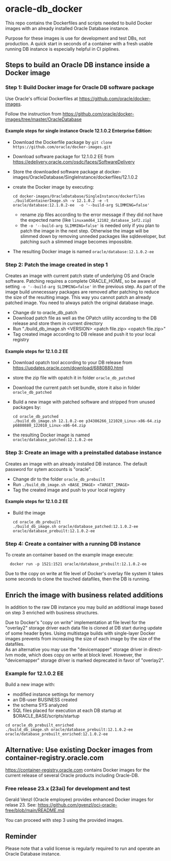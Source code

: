 # oracle-db_docker
This repo contains the Dockerfiles and scripts needed to build Docker images with an already installed Oracle Database instance.

Purpose for these images is use for development and test DBs, not production.
A quick start in seconds of a container with a fresh usable running DB instance is especially helpful in CI piplines.

## Steps to build an Oracle DB instance inside a Docker image
### Step 1: Build Docker image for Oracle DB software package

Use Oracle's official Dockerfiles at https://github.com/oracle/docker-images.

Follow the instruction from https://github.com/oracle/docker-images/tree/master/OracleDatabase

#### Example steps for single instance Oracle 12.1.0.2 Enterprise Edition:
* Download the Dockerfile package by `git clone https://github.com/oracle/docker-images.git`
* Download software package for 12.1.0.2 EE from https://edelivery.oracle.com/osdc/faces/SoftwareDelivery
* Store the downloaded software package at docker-images/OracleDatabase/SingleInstance/dockerfiles/12.1.0.2 
* create the Docker image by executing:

      cd docker-images/OracleDatabase/SingleInstance/dockerfiles
      ./buildContainerImage.sh -v 12.1.0.2 -e -t oracle/database:12.1.0.2-ee  -o '--build-arg SLIMMING=false'

  * rename zip files according to the error message if they did not have the expected name (like `linuxamd64_12102_database_1of2.zip`) 
  * the `-o '--build-arg SLIMMING=false'` is needed only if you plan to patch the image in the next step. 
Otherwise the image will be slimmed down by removing unneded packages like sqldeveloper, but patching such a slimmed image becomes impossible.
* The resulting Docker image is named `oracle/database:12.1.0.2-ee`

### Step 2: Patch the image created in step 1
Creates an image with current patch state of underlying OS and Oracle software.
Patching requires a complete ORACLE_HOME, so be aware of setting `-o '--build-arg SLIMMING=false'` in the previous step.
As part of the image build unnecessary packages are removed after patching to reduce the size of the resulting image.
This way you cannot patch an already patched image. You need to always patch the original database image.
- Change dir to oracle_db_patch
- Download patch file as well as the OPatch utility according to the DB release and store them in current directory
- Run "./build_db_image.sh \<VERSION\> \<patch file.zip\> \<opatch file.zip\>"
- Tag created image according to DB release and push it to your local registry

#### Example steps for 12.1.0.2 EE
- Download opatch tool according to your DB release from https://updates.oracle.com/download/6880880.html
- store the zip file with opatch it in folder `oracle_db_patched`
- Download the current patch set bundle, store it also in  folder `oracle_db_patched`
- Build a new image with patched software and stripped from unused packages by:

      cd oracle_db_patched
      ./build_db_image.sh 12.1.0.2-ee p34386266_121020_Linux-x86-64.zip p6880880_122010_Linux-x86-64.zip

- the resulting Docker image is named `oracle/database_patched:12.1.0.2-ee`

### Step 3: Create an image with a preinstalled database instance
Creates an image with an already installed DB instance.
The default password for sytem accounts is "oracle".
- Change dir to the folder `oracle_db_prebuilt`
- Run `./build_db_image.sh <BASE_IMAGE> <TARGET_IMAGE>` 
- Tag the created image and push to your local registry

#### Example steps for 12.1.0.2 EE
- Build the image 

      cd oracle_db_prebuilt
      ./build_db_image.sh oracle/database_patched:12.1.0.2-ee oracle/database_prebuilt:12.1.0.2-ee

### Step 4: Create a container with a running DB instance

To create an container based on the example image execute:

      docker run -p 1521:1521 oracle/database_prebuilt:12.1.0.2-ee 

Due to the copy on write at file level of Docker's overlay file system it takes some seconds to clone the touched datafiles, then the DB is running.

## Enrich the image with business related additions

In addition to the raw DB instance you may build an additional image based on step 3 enriched with business structures.

Due to Docker's "copy on write" implementation at file level for the "overlay2" storage driver each data file is cloned at DB start during update of some header bytes.
Using multistage builds with single-layer Docker images prevents from increasing the size of each image by the size of the datafiles.<br/>
As an alternative you may use the "devicemapper" storage driver in direct-lvm mode, which does copy on write at block level.
However,  the "devicemapper" storage driver is marked deprecated in favor of "overlay2".

### Example for 12.1.0.2 EE
Build a new image with:
* modified instance settings for memory
* an DB-user BUSINESS created
* the schema SYS analyzed
* SQL files placed for execution at each DB startup at $ORACLE_BASE/scripts/startup

```
cd oracle_db_prebuilt_enriched
./build_db_image.sh oracle/database_prebuilt:12.1.0.2-ee oracle/database_prebuilt_enriched:12.1.0.2-ee
```

## Alternative: Use existing Docker images from container-registry.oracle.com
https://container-registry.oracle.com contains Docker images for the current release of several Oracle products including Oracle-DB. 

### Free release 23.x (23ai) for development and test
Gerald Venzl (Oracle employee) provides enhanced Docker images for relase 23.
See: https://github.com/gvenzl/oci-oracle-free/blob/main/README.md

You can proceed with step 3 using the provided images. 

## Reminder
Please note that a valid license is regularly required to run and operate an Oracle Database instance.
